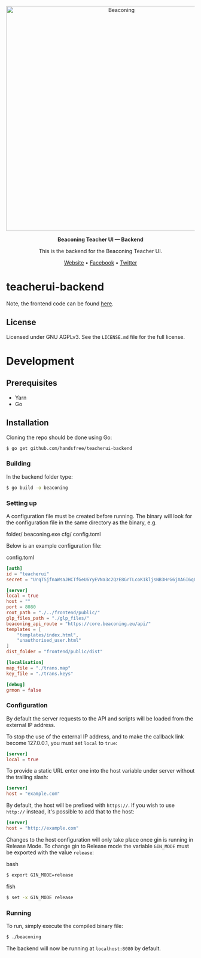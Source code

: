 <p align="center">
  <img width="600" src="http://beaconing.eu/wp-content/themes/beaconing/images/logo/original_version_(black).png" alt="Beaconing">
</p>
<p align="center">
  <strong>Beaconing Teacher UI &mdash; Backend</strong>
</p>
<p align="center">
  This is the backend for the Beaconing Teacher UI.
</p>
<p align="center">
  <a href="http://beaconing.eu/">Website</a> • <a href="https://www.facebook.com/beaconing/">Facebook</a> • <a href="https://twitter.com/BeaconingEU">Twitter</a>
</p>

# teacherui-backend
Note, the frontend code can be found [here](//github.com/HandsFree/beaconing-teacher-ui).

## License
Licensed under GNU AGPLv3. See the `LICENSE.md` file for the full license.

# Development
## Prerequisites
- Yarn
- Go

## Installation
Cloning the repo should be done using Go:

```bash
$ go get github.com/handsfree/teacherui-backend
```

### Building
In the backend folder type:
```bash
$ go build -o beaconing
```

### Setting up
A configuration file must be created before running. The binary will look for the
configuration file in the same directory as the binary, e.g.

  folder/
    beaconing.exe
    cfg/
      config.toml

Below is an example configuration file:

config.toml
```toml
[auth]
id = "teacherui"
secret = "UrqTSjfnaWsaJHCTfGeU6YyEVNa3c2QzE8GrTLcoK1kljsNB3HrG6jXAGI6q8wKR"

[server]
local = true
host = ""
port = 8080
root_path = "./../frontend/public/"
glp_files_path = "./glp_files/"
beaconing_api_route = "https://core.beaconing.eu/api/"
templates = [
    "templates/index.html",
    "unauthorised_user.html"
]
dist_folder = "frontend/public/dist"

[localisation]
map_file = "./trans.map"
key_file = "./trans.keys"

[debug]
grmon = false
```

### Configuration
By default the server requests to the API and scripts will be loaded from the external IP address.

To stop the use of the external IP address, and to make the callback link become 127.0.0.1, you must set `local` to `true`:

```toml
[server]
local = true
```

To provide a static URL enter one into the host variable under server without the trailing slash:

```toml
[server]
host = "example.com"
```

By default, the host will be prefixed with `https://`. If you wish to use `http://` instead, it's possible to add that to the host:
```toml
[server]
host = "http://example.com"
```

Changes to the host configuration will only take place once gin is running in Release Mode.
To change gin to Release mode the variable `GIN_MODE` must be exported with the value `release`:

bash
```bash
$ export GIN_MODE=release
```

fish
```bash
$ set -x GIN_MODE release
```

### Running
To run, simply execute the compiled binary file:

```bash
$ ./beaconing
```

The backend will now be running at `localhost:8080` by default.